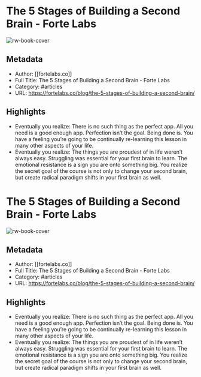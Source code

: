 # The 5 Stages of Building a Second Brain - Forte Labs

![rw-book-cover](https://readwise-assets.s3.amazonaws.com/static/images/article3.5c705a01b476.png)

## Metadata
- Author: [[fortelabs.co]]
- Full Title: The 5 Stages of Building a Second Brain - Forte Labs
- Category: #articles
- URL: https://fortelabs.co/blog/the-5-stages-of-building-a-second-brain/

## Highlights
- Eventually you realize: There is no such thing as the perfect app. All you need is a good enough app. Perfection isn’t the goal. Being done is. You have a feeling you’re going to be continually re-learning this lesson in many other aspects of your life.
- Eventually you realize: The things you are proudest of in life weren’t always easy. Struggling was essential for your first brain to learn. The emotional resistance is a sign you are onto something big. You realize the secret goal of the course is not only to change your second brain, but create radical paradigm shifts in your first brain as well.
# The 5 Stages of Building a Second Brain - Forte Labs

![rw-book-cover](https://readwise-assets.s3.amazonaws.com/static/images/article3.5c705a01b476.png)

## Metadata
- Author: [[fortelabs.co]]
- Full Title: The 5 Stages of Building a Second Brain - Forte Labs
- Category: #articles
- URL: https://fortelabs.co/blog/the-5-stages-of-building-a-second-brain/

## Highlights
- Eventually you realize: There is no such thing as the perfect app. All you need is a good enough app. Perfection isn’t the goal. Being done is. You have a feeling you’re going to be continually re-learning this lesson in many other aspects of your life.
- Eventually you realize: The things you are proudest of in life weren’t always easy. Struggling was essential for your first brain to learn. The emotional resistance is a sign you are onto something big. You realize the secret goal of the course is not only to change your second brain, but create radical paradigm shifts in your first brain as well.
